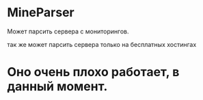 # MineParser

Может парсить сервера с мониторингов.

так же может парсить сервера только на бесплатных хостингах


# Оно очень плохо работает, в данный момент.
